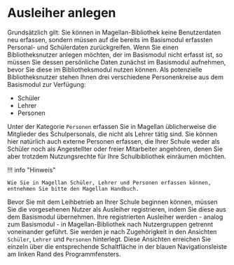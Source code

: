 # Ausleiher anlegen

[1]:/assets/images/bibliothek/ausleiher_registrieren.png
[2]:/assets/images/bibliothek/ausleiher_markieren.png
[3]:/assets/images/bibliothek/ausleiher_erlaubnis.png
[4]:/assets/images/bibliothek/ausleiher_fertigstellen.png
[5]:/assets/images/bibliothek/schueler01.png

Grundsätzlich gilt: Sie können in Magellan-Bibliothek keine Benutzerdaten neu erfassen, sondern müssen auf die bereits im Basismodul erfassten Personal- und Schülerdaten zurückgreifen. Wenn Sie einen Bibliotheksnutzer anlegen möchten, der im Basismodul nicht erfasst ist, so müssen Sie dessen persönliche Daten zunächst im Basismodul aufnehmen, bevor Sie diese im Bibliotheksmodul nutzen können. Als potenzielle Bibliotheksnutzer stehen Ihnen drei verschiedene Personenkreise aus dem Basismodul zur Verfügung:

* Schüler
* Lehrer
* Personen

Unter der Kategorie `Personen` erfassen Sie in Magellan üblicherweise die Mitglieder des Schulpersonals, die nicht als Lehrer tätig sind. Sie können hier natürlich auch externe Personen erfassen, die Ihrer Schule weder als Schüler noch als Angestellter oder freier Mitarbeiter angehören, denen Sie aber trotzdem Nutzungsrechte für Ihre Schulbibliothek einräumen möchten.

!!! info "Hinweis"

    Wie Sie in Magellan Schüler, Lehrer und Personen erfassen können, entnehmen Sie bitte den Magellan Handbuch.

Bevor Sie mit dem Leihbetrieb an Ihrer Schule beginnen können, müssen Sie die vorgesehenen Nutzer als Ausleiher registrieren, indem Sie diese aus dem Basismodul übernehmen. Ihre registrierten Ausleiher werden - analog zum Basismodul - in Magellan-Bibliothek nach Nutzergruppen getrennt voneinander geführt. Sie werden je nach Zugehörigkeit in den Ansichten `Schüler`, `Lehrer` und `Personen` hinterlegt. Diese Ansichten erreichen Sie einzeln über die entsprechende Schaltfläche in der blauen Navigationsleiste am linken Rand des Programmfensters.
